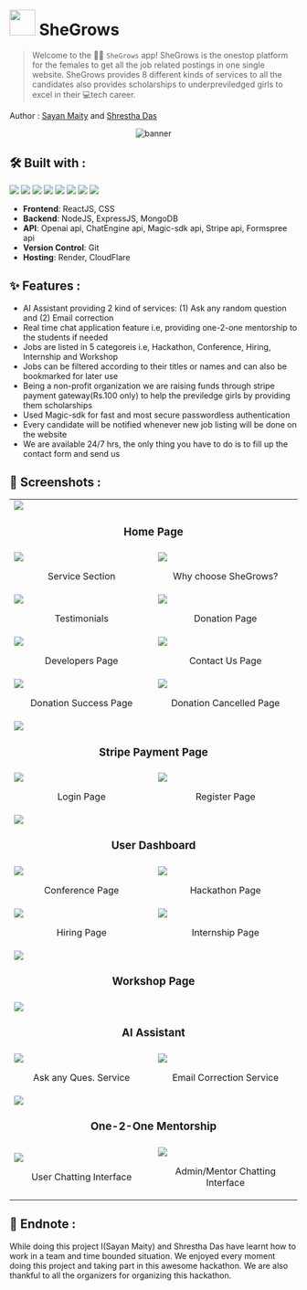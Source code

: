 # <img src = "https://media4.giphy.com/media/CPXvBvjTzHaAS9qrTJ/giphy.gif?cid=790b761186c18361014bef2987737ede406c683bac3bd403&rid=giphy.gif&ct=s" width="45"> SheGrows
 
>Welcome to the 🙋‍♀️ ``` SheGrows ``` app! SheGrows is the onestop platform for the females to get all the  job related postings in one single website. SheGrows provides 8 different kinds of services to all the candidates also provides scholarships to underpreviledged girls to excel in their 💻tech career.

Author : [Sayan Maity](sayancr777@gmail.com) and [Shrestha Das](https://github.com/shresthadas)
 
 <p align="center">
  <img src="https://github.com/Sayan-Maity/SheWork/blob/main/client/src/assets/preview/banner.png" alt="banner">
</p>
 
## 🛠️ Built with :
<img src="https://img.shields.io/badge/react%20-%23333.svg?&style=for-the-badge&logo=react&logoColor=%2361DAFB"/> <img src="https://img.shields.io/badge/css3%20-%231572B6.svg?&style=for-the-badge&logo=css3&logoColor=white"/> <img src="https://img.shields.io/badge/stripe%20-%23008CDD.svg?&style=for-the-badge&logo=stripe&logoColor=white"/> <img src="https://img.shields.io/badge/nodedotjs%20-%23339933.svg?&style=for-the-badge&logo=nodedotjs&logoColor=white"/> <img src="https://img.shields.io/badge/express%20-%23000000.svg?&style=for-the-badge&logo=express&logoColor=white"/> <img src="https://img.shields.io/badge/mongodb%20-%2347A248.svg?&style=for-the-badge&logo=mongodb&logoColor=white"/> <img src="https://img.shields.io/badge/cloudflare%20-%23F38020.svg?&style=for-the-badge&logo=cloudflare&logoColor=white"/> <img src="https://img.shields.io/badge/render%20-%2346E3B7.svg?&style=for-the-badge&logo=render&logoColor=white"/> 


- **Frontend**: ReactJS, CSS
- **Backend**: NodeJS, ExpressJS, MongoDB
- **API**: Openai api, ChatEngine api, Magic-sdk api, Stripe api, Formspree api
- **Version Control**: Git
- **Hosting**: Render, CloudFlare
 
 ## ✨ Features :
 - AI Assistant providing 2 kind of services: (1) Ask any random question and (2) Email correction
 - Real time chat application feature i.e, providing one-2-one mentorship to the students if needed
 - Jobs are listed in 5 categoreis i.e, Hackathon, Conference, Hiring, Internship and Workshop
 - Jobs can be filtered according to their titles or names and can also be bookmarked for later use
 - Being a non-profit organization we are raising funds through stripe payment gateway(Rs.100 only) to help the previledge girls by providing them scholarships
 - Used Magic-sdk for fast and most secure passwordless authentication
 - Every candidate will be notified whenever new job listing will be done on the website
 - We are available 24/7 hrs, the only thing you have to do is to fill up the contact form and send us
 
 ## 📸 Screenshots :
<table>
    <tr>
        <td colspan="2">
            <img src="https://github.com/Sayan-Maity/SheWork/blob/main/client/src/assets/preview/preview1.jpg"></img>
            <br />
            <h3 align="center">Home Page</h3>
        </td>
    </tr>
    <tr>
        <td width="50%">
            <img src="https://github.com/Sayan-Maity/SheWork/blob/main/client/src/assets/preview/preview2.jpg"></img>
            <br />
            <p align="center">Service Section</p>
        </td>
        <td width="50%">
            <img src="https://github.com/Sayan-Maity/SheWork/blob/main/client/src/assets/preview/preview3.jpg"></img>
            <br />
            <p align="center">Why choose SheGrows?</p>
        </td>
    </tr>
    <tr>
        <td width="50%">
            <img src="https://github.com/Sayan-Maity/SheWork/blob/main/client/src/assets/preview/preview4.jpg"></img>
            <br />
            <p align="center">Testimonials</p>
        </td>
        <td width="50%">
            <img src="https://github.com/Sayan-Maity/SheWork/blob/main/client/src/assets/preview/preview5.jpg"></img>
            <br />
            <p align="center">Donation Page</p>
        </td>
    </tr>
    <tr>
        <td width="50%">
            <img src="https://github.com/Sayan-Maity/SheWork/blob/main/client/src/assets/preview/preview6.jpg"></img>
            <br />
            <p align="center">Developers Page</p></td>
        <td width="50%">
            <img src="https://github.com/Sayan-Maity/SheWork/blob/main/client/src/assets/preview/preview7.jpg"></img>
            <br />
            <p align="center">Contact Us Page</p></td>
    </tr>
    <tr>
        <td width="50%">
            <img src="https://github.com/Sayan-Maity/SheWork/blob/main/client/src/assets/preview/preview8.jpg"></img>
            <br />
            <p align="center">Donation Success Page</p></td>
        <td width="50%">
            <img src="https://github.com/Sayan-Maity/SheWork/blob/main/client/src/assets/preview/preview9.jpg"></img>
            <br />
            <p align="center">Donation Cancelled Page</p></td>
    </tr>
    <tr>
        <td colspan="2">
            <img src="https://github.com/Sayan-Maity/SheWork/blob/main/client/src/assets/preview/preview10.jpg"></img>
            <br />
            <h3 align="center">Stripe Payment Page</h3>
        </td>
    </tr>
    <tr>
        <td width="50%">
            <img src="https://github.com/Sayan-Maity/SheWork/blob/main/client/src/assets/preview/preview11.jpg"></img>
            <br />
            <p align="center">Login Page</p></td>
        <td width="50%">
            <img src="https://github.com/Sayan-Maity/SheWork/blob/main/client/src/assets/preview/preview12.jpeg"></img>
            <br />
            <p align="center">Register Page</p></td>
    </tr>
    <tr>
        <td colspan="2">
            <img src="https://github.com/Sayan-Maity/SheWork/blob/main/client/src/assets/preview/preview13.jpg"></img>
            <br />
            <h3 align="center">User Dashboard</h3>
        </td>
    </tr>
    <tr>
        <td width="50%">
            <img src="https://github.com/Sayan-Maity/SheWork/blob/main/client/src/assets/preview/preview14.jpg"></img>
            <br />
            <p align="center">Conference Page</p></td>
        <td width="50%">
            <img src="https://github.com/Sayan-Maity/SheWork/blob/main/client/src/assets/preview/preview15.jpg"></img>
            <br />
            <p align="center">Hackathon Page</p></td>
    </tr>
    <tr>
        <td width="50%">
            <img src="https://github.com/Sayan-Maity/SheWork/blob/main/client/src/assets/preview/preview16.jpg"></img>
            <br />
            <p align="center">Hiring Page</p></td>
        <td width="50%">
            <img src="https://github.com/Sayan-Maity/SheWork/blob/main/client/src/assets/preview/preview17.jpg"></img>
            <br />
            <p align="center">Internship Page</p></td>
    </tr>
    <tr>
        <td colspan="2">
            <img src="https://github.com/Sayan-Maity/SheWork/blob/main/client/src/assets/preview/preview18.jpg"></img>
            <br />
            <h3 align="center">Workshop Page</h3>
        </td>
    </tr>
    <tr>
        <td colspan="2">
            <img src="https://github.com/Sayan-Maity/SheWork/blob/main/client/src/assets/preview/preview19.jpg"></img>
            <br />
            <h3 align="center">AI Assistant</h3>
        </td>
    </tr>
    <tr>
        <td width="50%">
            <img src="https://github.com/Sayan-Maity/SheWork/blob/main/client/src/assets/preview/preview20.jpg"></img>
            <br />
            <p align="center">Ask any Ques. Service</p></td>
        <td width="50%">
            <img src="https://github.com/Sayan-Maity/SheWork/blob/main/client/src/assets/preview/preview21.jpg"></img>
            <br />
            <p align="center">Email Correction Service</p></td>
    </tr>
    <tr>
        <td colspan="2">
            <img src="https://github.com/Sayan-Maity/SheWork/blob/main/client/src/assets/preview/preview22.jpg"></img>
            <br />
            <h3 align="center">One-2-One Mentorship</h3>
        </td>
    </tr>
    <tr>
        <td width="50%">
            <img src="https://github.com/Sayan-Maity/SheWork/blob/main/client/src/assets/preview/preview23.jpg"></img>
            <br />
            <p align="center">User Chatting Interface</p></td>
        <td width="50%">
            <img src="https://github.com/Sayan-Maity/SheWork/blob/main/client/src/assets/preview/preview24.jpg"></img>
            <br />
            <p align="center">Admin/Mentor Chatting Interface</p></td>
    </tr>
    
    
</table>
 
 ## 📝 Endnote :
 While doing this project I(Sayan Maity) and Shrestha Das have learnt how to work in a team and time bounded situation. We enjoyed every moment doing this project and taking part in this awesome hackathon. We are also thankful to all the organizers for organizing this hackathon.
 







